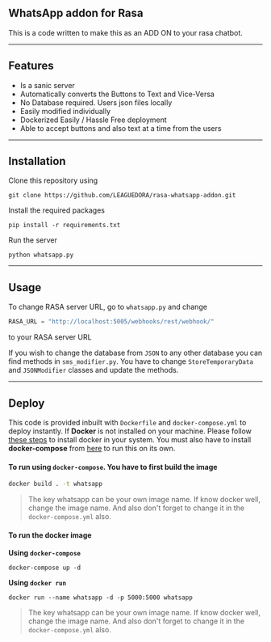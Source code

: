 ## WhatsApp addon for Rasa

This is a code written to make this as an ADD ON to your rasa chatbot.

---

## Features

- Is a sanic server
- Automatically converts the Buttons to Text and Vice-Versa
- No Database required. Users json files locally
- Easily modified individually
- Dockerized Easily / Hassle Free deployment
- Able to accept buttons and also text at a time from the users

---

## Installation

Clone this repository using

```
git clone https://github.com/LEAGUEDORA/rasa-whatsapp-addon.git
```

Install the required packages

```
pip install -r requirements.txt
```

Run the server

```
python whatsapp.py
```

---

## Usage

To change RASA server URL, go to `whatsapp.py` and change

```python
RASA_URL = "http://localhost:5005/webhooks/rest/webhook/"
```

to your RASA server URL

If you wish to change the database from `JSON` to any other database you can find methods in `sms_modifier.py`. You have to change `StoreTemporaryData` and `JSONModifier` classes and update the methods.

---

## Deploy

This code is provided inbuilt with `Dockerfile` and `docker-compose.yml` to deploy instantly.
If **Docker** is not installed on your machine. Please follow [these steps](https://docs.docker.com/engine/install/) to install docker in your system.
You must also have to install **docker-compose** from [here](https://docs.docker.com/compose/install/) to run this on its own.

#### To run using `docker-compose`. You have to first build the image

```sh
docker build . -t whatsapp
```

> The key whatsapp can be your own image name. If know docker well, change the image name. And also don't forget to change it in the `docker-compose.yml` also.

#### To run the docker image

**Using `docker-compose`**

```
docker-compose up -d
```

**Using `docker run`**

```
docker run --name whatsapp -d -p 5000:5000 whatsapp
```

> The key whatsapp can be your own image name. If know docker well, change the image name. And also don't forget to change it in the `docker-compose.yml` also.
>
